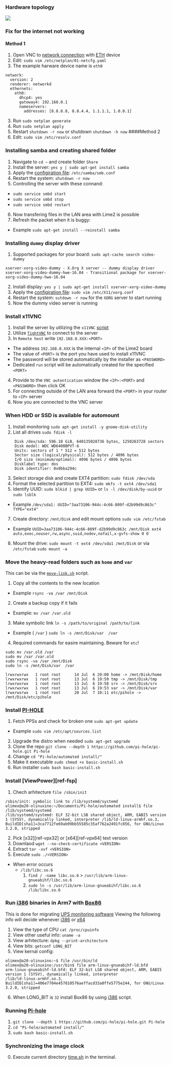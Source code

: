 ### Hardware topology
![][ref-hw]

### Fix for the internet not working
#### Method 1
1. Open VNC to [network connection][ref-ip4] with [ETH][ref-eth] device
2. Edit: `sudo vim /etc/netplan/01-netcfg.yaml`
3. The example harware device name is `eth0`
```
network:
  version: 2
  renderer: networkd
  ethernets:
    eth0:
      dhcp4: yes
      gateway4: 192.168.0.1
      nameservers:
        addresses: [8.8.8.8, 8.8.4.4, 1.1.1.1, 1.0.0.1]
```
3. Run `sudo netplan generate`
4. Run `sudo netplan apply`
5. Restart `shutdown -r now` or shutdown `shutdown -h now`
####Method 2
1. Edit: `sudo vim /etc/resolv.conf`

### Installing samba and creating shared folder
1. Navigate to `cd ~` and create folder `Share`
2. Install the server: `yes y | sudo apt-get install samba`
3. Apply the [configiration file][ref-smb-conf]: `/etc/samba/smb.conf`
4. Restart the system: `shutdown -r now`
5. Controlling the server with these connand:
  * `sudo service smbd start`
  * `sudo service smbd stop`
  * `sudo service smbd restart`
6. Now transfering files in the LAN area with Lime2 is possible
7. Refresh the packet when it is buggy:
  * Example `sudo apt-get install --reinstall samba`

### Installing `dummy` display driver
1. Supported packages for your board: `sudo apt-cache search video-dummy`
```
xserver-xorg-video-dummy - X.Org X server -- dummy display driver
xserver-xorg-video-dummy-hwe-16.04 - Transitional package for xserver-xorg-video-dummy-hwe-16.04
```
2. Install display: `yes y | sudo apt-get install xserver-xorg-video-dummy`
3. Apply the [configiration file][ref-xorg-conf]: `sudo vim /etc/X11/xorg.conf`
4. Restart the system: `sutdown -r now` for the `XORG` server to start running
5. Now the dummy video server is running

### Install x11VNC
1. Install the server by utilizing the `x11VNC` [script][ref-x11-vnc]
2. Utilize [`TightVNC`][ref-tight-vnc] to connect to the server
3. In `Remote host` write `192.168.0.XXX:<PORT>`
  * The address `192.168.0.XXX` is the internal `<IP>` of the Lime2 board
  * The value of `<PORT>` is the port you have used to install x11VNC
  * The password will be stored automatically by the installer as `<PASSWORD>`
  * Dedicated `run` script will be automatically created for the specified `<PORT>`
4. Provide to the `VNC autentication` window the `<IP>:<PORT>` and `<PASSWORD>` then click OK
5. For connecting outside of the LAN area forward the `<PORT>` in your router to `<IP>` server
6. Now you are connected to the VNC server

### When HDD or SSD is available for automount
1. Install monitoring `sudo apt-get install -y gnome-disk-utility`
2. List all drives `sudo fdisk -l`
```
    Disk /dev/sda: 596.18 GiB, 640135028736 bytes, 1250263728 sectors
    Disk model: WDC WD6400BPVT-6
    Units: sectors of 1 * 512 = 512 bytes
    Sector size (logical/physical): 512 bytes / 4096 bytes
    I/O size (minimum/optimal): 4096 bytes / 4096 bytes
    Disklabel type: dos
    Disk identifier: 0x0bba294c
```
3. Select storage disk and create EXT4 partition: `sudo fdisk /dev/sda`
4. Format the selected partition to EXT4: `sudo mkfs -t ext4 /dev/sda1`
5. Identify UUID: `sudo blkid | grep UUID=` or `ls -l /dev/disk/by-uuid` or `sudo lsblk`
  * Example `/dev/sda1: UUID="3aa73106-944c-4c66-809f-d2b99d9c863c" TYPE="ext4"`
7. Create directory: `/mnt/Disk` and edit mount options `sudo vim /etc/fstab`
  * Example `UUID=3aa73106-944c-4c66-809f-d2b99d9c863c /mnt/Disk ext4 auto,exec,nouser,rw,async,suid,nodev,nofail,x-gvfs-show 0 0`
8. Mount the drive: `sudo mount -t ext4 /dev/sda1 /mnt/Disk` or via `/etc/fstab` `sudo mount -a`

### Move the heavy-read folders such as `home` and `var`
This can be via the [`move-link.sh`][ref-mvsh] script.
1. Copy all the contents to the new location
  * Example `rsync -va /var /mnt/Disk`
2. Create a backup copy if it fails
  * Example: `mv /var /var.old`
3. Make symbolic link `ln -s /path/to/original /path/to/link`
  * Example ( `/var` ) `sudo ln -s /mnt/Disk/var  /var`
4. Required commands for easire maintaining. Beware for `etc`!
```
sudo mv /var.old /var 
sudo mv /var /var.old
sudo rsync -va /var /mnt/Disk
sudo ln -s /mnt/Disk/var  /var

lrwxrwxrwx   1 root root      14 Jul  6 20:00 home -> /mnt/Disk/home
lrwxrwxrwx   1 root root      13 Jul  6 19:59 tmp -> /mnt/Disk/tmp
lrwxrwxrwx   1 root root      13 Jul  6 19:58 srv -> /mnt/Disk/srv
lrwxrwxrwx   1 root root      13 Jul  6 19:53 var -> /mnt/Disk/var
lrwxrwxrwx   1 root root      20 Jul  7 10:11 etc/pihole -> /mnt/Disk/etc/pihole

```

### Install [PI-HOLE][ref-pihole]
1. Fetch PPSs and check for broken one `sudo apt-get update`
  * Example `sudo vim /etc/apt/sources.list`
2. Upgrade the distro when needed `sudo apt-get upgrade`
3. Clone the repo `git clone --depth 1 https://github.com/pi-hole/pi-hole.git Pi-hole`
4. Change `cd "Pi-hole/automated install/"`
5. Make it executable `sudo chmod +x basic-install.sh`
6. Run installer `sudo bash basic-install.sh`

### Install [ViewPower][ref-fsp]
1. Chech arhitecture `file /sbin/init`
```
/sbin/init: symbolic link to /lib/systemd/systemd
olimex@a20-olinuxino:~/Documents/Pi-hole/automated install$ file  /lib/systemd/systemd
/lib/systemd/systemd: ELF 32-bit LSB shared object, ARM, EABI5 version 1 (SYSV), dynamically linked, interpreter /lib/ld-linux-armhf.so.3, BuildID[sha1]=3ca7712fe69ab99bb55585c35af762a2491fc856, for GNU/Linux 3.2.0, stripped
```
2. Pick [x32][ref-vpx32] or [x64][ref-vpx64] text version
3. Downlaod `wget --no-check-certificate <VERSION>`
4. Extract `tar -xvf <VERSION>`
5. Execute `sudo ./<VERSION>`
  * When error occurs
    * `/lib/libc.so.6`
      1. `find / -name libc.so.6` > `/usr/lib/arm-linux-gnueabihf/libc.so.6`
      2. `sudo ln -s /usr/lib/arm-linux-gnueabihf/libc.so.6 /lib/libc.so.6`
      
### Run [i386][ref-i386] binaries in Arm7 with [Box86][ref-box86]
This is done for migrating [UPS monitoring software][ref-ups]
Viewing the following info will decide whenever [i386][ref-ups-x32] or [x64][ref-ups-x64]
1. View the type of CPU `cat /proc/cpuinfo`
2. View other useful info: `uname -a`
3. View arhitecture: `dpkg --print-architecture`
4. View bits: `getconf LONG_BIT`
5. View kernal config:
```
olimex@a20-olinuxino:~$ file /usr/bin/ld
olimex@a20-olinuxino:/usr/bin$ file arm-linux-gnueabihf-ld.bfd
arm-linux-gnueabihf-ld.bfd: ELF 32-bit LSB shared object, ARM, EABI5 version 1 (SYSV), dynamically linked, interpreter
/lib/ld-linux-armhf.so.3, BuildID[sha1]=406e7704e457810576aeffacd33a0ffe5775e244, for GNU/Linux 3.2.0, stripped
```
6. When LONG_BIT is `32` install Box86 by using [i386][ref-box86-install] script.

### Running [Pi-hole][ref-pihole]
1. `git clone --depth 1 https://github.com/pi-hole/pi-hole.git Pi-hole`
2. `cd "Pi-hole/automated install/"`
3. `sudo bash basic-install.sh`

### Synchronizing the image clock
0. Execute current directory [time.sh][ref-time] in the terminal.

[ref-tight-vnc]: https://www.tightvnc.com/
[ref-x11-vnc]: https://github.com/dvdvideo1234/UbuntuBatches/tree/master/x11VNC
[ref-hw]: https://raw.githubusercontent.com/dvdvideo1234/UbuntuBatches/master/Olimex-A20/Pics/hw.jpg
[ref-smb-conf]: https://raw.githubusercontent.com/dvdvideo1234/UbuntuBatches/master/Olimex-A20/Conf/smb.conf
[ref-xorg-conf]: https://raw.githubusercontent.com/dvdvideo1234/UbuntuBatches/master/Olimex-A20/Conf/xorg.conf
[ref-eth]: https://raw.githubusercontent.com/dvdvideo1234/UbuntuBatches/master/Olimex-A20/Pics/eth.jpg
[ref-ip4]: https://raw.githubusercontent.com/dvdvideo1234/UbuntuBatches/master/Olimex-A20/Pics/ip4.jpg
[ref-time]: https://raw.githubusercontent.com/dvdvideo1234/UbuntuBatches/master/Olimex-A20/Scripts/time.sh
[ref-mvsh]: https://raw.githubusercontent.com/dvdvideo1234/UbuntuBatches/master/Olimex-A20/Scripts/move-link.sh
[ref-pihole]: https://pi-hole.net/
[ref-i386]: https://pimylifeup.com/raspberry-pi-x86/
[ref-ups]: https://energy.fsp-europe.com/software/
[ref-ups-x32]: https://www.power-software-download.com/viewpower/installViewPowerHTML_Linux_text_i386.tar.gz
[ref-ups-x64]: https://www.power-software-download.com/viewpower/installViewPowerHTML_Linux_text_x86_64.tar.gz
[ref-box86]: https://github.com/ptitSeb/box86
[ref-box86-install]: https://raw.githubusercontent.com/dvdvideo1234/UbuntuBatches/master/Olimex-A20/Scripts/i386-support.sh

